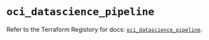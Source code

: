 # `oci_datascience_pipeline`

Refer to the Terraform Registory for docs: [`oci_datascience_pipeline`](https://registry.terraform.io/providers/oracle/oci/6.18.0/docs/resources/datascience_pipeline).
